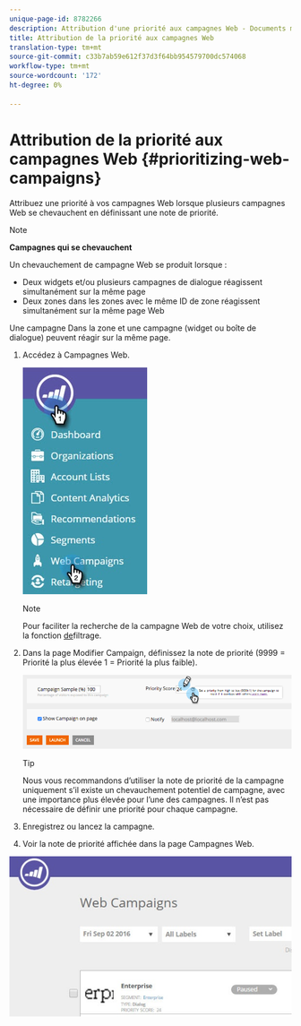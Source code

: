 ```yaml
---
unique-page-id: 8782266
description: Attribution d'une priorité aux campagnes Web - Documents marketing - Documentation du produit
title: Attribution de la priorité aux campagnes Web
translation-type: tm+mt
source-git-commit: c33b7ab59e612f37d3f64bb954579700dc574068
workflow-type: tm+mt
source-wordcount: '172'
ht-degree: 0%

---
```



# Attribution de la priorité aux campagnes Web {#prioritizing-web-campaigns}

Attribuez une priorité à vos campagnes Web lorsque plusieurs campagnes Web se chevauchent en définissant une note de priorité.

>[!NOTE]
>
>**Campagnes qui se chevauchent**
>
>Un chevauchement de campagne Web se produit lorsque :
>
>* Deux widgets et/ou plusieurs campagnes de dialogue réagissent simultanément sur la même page
>* Deux zones dans les zones avec le même ID de zone réagissent simultanément sur la même page Web

>
>
Une campagne Dans la zone et une campagne (widget ou boîte de dialogue) peuvent réagir sur la même page.

1. Accédez à Campagnes Web.

   ![](assets/web-campaigns-hand-6.jpg)

   >[!NOTE]
   >
   >Pour faciliter la recherche de la campagne Web de votre choix, utilisez la fonction [de](filter-web-campaigns.md)filtrage.

1. Dans la page Modifier Campaign, définissez la note de priorité (9999 = Priorité la plus élevée 1 = Priorité la plus faible).

   ![](assets/image2015-7-9-20-3a20-3a58.png)

   >[!TIP]
   >
   >Nous vous recommandons d’utiliser la note de priorité de la campagne uniquement s’il existe un chevauchement potentiel de campagne, avec une importance plus élevée pour l’une des campagnes. Il n’est pas nécessaire de définir une priorité pour chaque campagne.

1. Enregistrez ou lancez la campagne.

1. Voir la note de priorité affichée dans la page Campagnes Web.

![](assets/web-campaign-priority-score.jpg)
